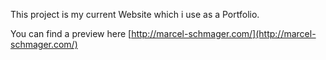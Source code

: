 This project is my current Website which i use as a Portfolio.

You can find a preview here [http://marcel-schmager.com/](http://marcel-schmager.com/)